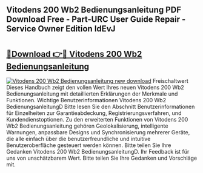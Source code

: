 ## Vitodens 200 Wb2 Bedienungsanleitung PDF Download Free - Part-URC User Guide Repair - Service Owner Edition IdEvJ

# <h2><a href="http://df4cch.blite.top/?on=Vitodens+200+Wb2+Bedienungsanleitung">🔗Download 👉🔴 Vitodens 200 Wb2 Bedienungsanleitung</a></h2>

[![Vitodens 200 Wb2 Bedienungsanleitung new download](https://i.imgur.com/lujVjoI.png)](http://df4cch.blite.top/?on=Vitodens+200+Wb2+Bedienungsanleitung)
Freischaltwert Dieses Handbuch zeigt den vollen Wert Ihres neuen Vitodens 200 Wb2 Bedienungsanleitung mit detaillierten Erklärungen der Merkmale und Funktionen. Wichtige Benutzerinformationen Vitodens 200 Wb2 BedienungsanleitungD Bitte lesen Sie den Abschnitt Benutzerinformationen für Einzelheiten zur Garantieabdeckung, Registrierungsverfahren, und Kundendienstoptionen. Zu den erweiterten Funktionen von Vitodens 200 Wb2 Bedienungsanleitung gehören Geolokalisierung, intelligente Warnungen, anpassbare Designs und Synchronisierung mehrerer Geräte, die alle einfach über die benutzerfreundliche und intuitive Benutzeroberfläche gesteuert werden können. Bitte teilen Sie Ihre Gedanken Vitodens 200 Wb2 BedienungsanleitungD. Ihr Feedback ist für uns von unschätzbarem Wert. Bitte teilen Sie Ihre Gedanken und Vorschläge mit.
